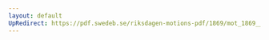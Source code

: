 ```yaml
---
layout: default
UpRedirect: https://pdf.swedeb.se/riksdagen-motions-pdf/1869/mot_1869__ak__00025/mot_1869__ak__00025_002.pdf
---
```

